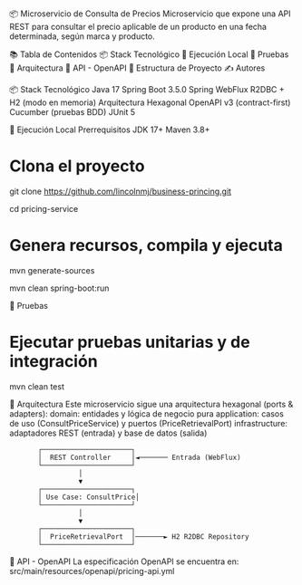 📦 Microservicio de Consulta de Precios
Microservicio que expone una API REST para consultar el precio aplicable de un producto en una fecha determinada, según marca y producto.

📚 Tabla de Contenidos
  📦 Stack Tecnológico
  🚀 Ejecución Local
  🧪 Pruebas
  🔄 Arquitectura
  📄 API - OpenAPI
  📂 Estructura de Proyecto
  ✍ Autores


📦 Stack Tecnológico
  Java 17
  Spring Boot 3.5.0
  Spring WebFlux
  R2DBC + H2 (modo en memoria)
  Arquitectura Hexagonal
  OpenAPI v3 (contract-first)
  Cucumber (pruebas BDD)
  JUnit 5

🚀 Ejecución Local
  Prerrequisitos
    JDK 17+
    Maven 3.8+

  # Clona el proyecto
  git clone https://github.com/lincolnmj/business-princing.git
  
  cd pricing-service
  
  # Genera recursos, compila y ejecuta
  mvn generate-sources
  
  mvn clean spring-boot:run


🧪 Pruebas
  # Ejecutar pruebas unitarias y de integración
  mvn clean test


🔄 Arquitectura
  Este microservicio sigue una arquitectura hexagonal (ports & adapters):
  domain: entidades y lógica de negocio pura
  application: casos de uso (ConsultPriceService) y puertos (PriceRetrievalPort)
  infrastructure: adaptadores REST (entrada) y base de datos (salida)

           ┌──────────────────────┐
           │  REST Controller     │◄─────── Entrada (WebFlux)
           └──────────────────────┘
                     │
                     ▼
           ┌──────────────────────┐
           │ Use Case: ConsultPrice│
           └──────────────────────┘
                     │
                     ▼
           ┌──────────────────────┐
           │  PriceRetrievalPort  │───────► H2 R2DBC Repository
           └──────────────────────┘

📄 API - OpenAPI
  La especificación OpenAPI se encuentra en:
    src/main/resources/openapi/pricing-api.yml




